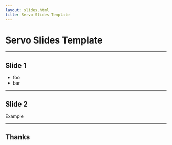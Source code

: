 ```yaml
---
layout: slides.html
title: Servo Slides Template
---
```


<!-- .slide: class="cover" -->

# Servo Slides Template

-----

## Slide 1

* foo
* bar

-----

## Slide 2

Example

-----

<!-- .slide: class="last" -->

## Thanks

